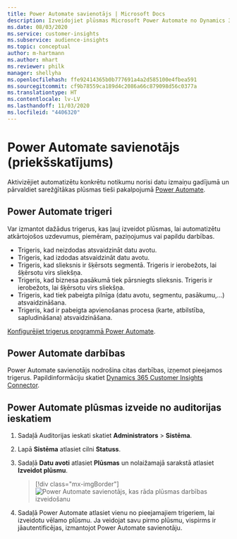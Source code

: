 ```yaml
---
title: Power Automate savienotājs | Microsoft Docs
description: Izveidojiet plūsmas Microsoft Power Automate no Dynamics 365 Customer Insights.
ms.date: 08/03/2020
ms.service: customer-insights
ms.subservice: audience-insights
ms.topic: conceptual
author: m-hartmann
ms.author: mhart
ms.reviewer: philk
manager: shellyha
ms.openlocfilehash: ffe92414365b0b777691a4a2d585100e4fbea591
ms.sourcegitcommit: cf9b78559ca189d4c2086a66c879098d56c0377a
ms.translationtype: HT
ms.contentlocale: lv-LV
ms.lasthandoff: 11/03/2020
ms.locfileid: "4406320"
---
```

# <a name="power-automate-connector-preview"></a>Power Automate savienotājs (priekšskatījums)

Aktivizējiet automatizētu konkrētu notikumu norisi datu izmaiņu gadījumā un pārvaldiet sarežģītākas plūsmas tieši pakalpojumā [Power Automate](https://flow.microsoft.com/).

## <a name="power-automate-triggers"></a>Power Automate trigeri

Var izmantot dažādus trigerus, kas ļauj izveidot plūsmas, lai automatizētu atkārtojošos uzdevumus, piemēram, paziņojumus vai papildu darbības. 

- Trigeris, kad neizdodas atsvaidzināt datu avotu. 
- Trigeris, kad izdodas atsvaidzināt datu avotu.
- Trigeris, kad slieksnis ir šķērsots segmentā. Trigeris ir ierobežots, lai šķērsotu virs sliekšņa.
- Trigeris, kad biznesa pasākumā tiek pārsniegts slieksnis. Trigeris ir ierobežots, lai šķērsotu virs sliekšņa.
- Trigeris, kad tiek pabeigta pilnīga (datu avotu, segmentu, pasākumu,...) atsvaidzināšana.
- Trigeris, kad ir pabeigta apvienošanas procesa (karte, atbilstība, sapludināšana) atsvaidzināšana.

[Konfigurējiet trigerus programmā Power Automate](https://flow.microsoft.com/connectors/shared_customerinsights/dynamics-365-customer-insights-connector/).

## <a name="power-automate-actions"></a>Power Automate darbības
Power Automate savienotājs nodrošina citas darbības, izņemot pieejamos trigerus. Papildinformāciju skatiet [Dynamics 365 Customer Insights Connector](https://docs.microsoft.com/connectors/customerinsights/).

## <a name="create-a-power-automate-flow-in-audience-insights"></a>Power Automate plūsmas izveide no auditorijas ieskatiem

1. Sadaļā Auditorijas ieskati skatiet **Administrators** > **Sistēma**.

1. Lapā **Sistēma** atlasiet cilni **Statuss**.

1. Sadaļā **Datu avoti** atlasiet **Plūsmas** un nolaižamajā sarakstā atlasiet **Izveidot plūsmu**.
   > [!div class="mx-imgBorder"]
   > ![Power Automate savienotājs, kas rāda plūsmas darbības izveidošanu](media/power-automate-connector-create-flow.png "Power Automate savienotājs, kas rāda plūsmas izveides darbību")

1. Sadaļā Power Automate atlasiet vienu no pieejamajiem trigeriem, lai izveidotu vēlamo plūsmu. Ja veidojat savu pirmo plūsmu, vispirms ir jāautentificējas, izmantojot Power Automate savienotāju.
